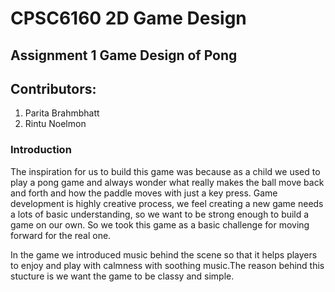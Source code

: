 # CPSC6160 2D Game Design 

## Assignment 1 Game Design of Pong

## Contributors:
1. Parita Brahmbhatt
2. Rintu Noelmon

### Introduction

The inspiration for us to build this game was because as a child we used to play a pong game and always wonder what really makes the ball move back and forth and how the paddle moves with just a key press. Game development is highly creative process, we feel creating a new game needs a lots of basic understanding, so we want to be strong enough to build a game on our own. So we took this game as a basic challenge for moving forward for the real one.

In the game we introduced music behind the scene so that it helps players to enjoy and play with calmness with soothing music.The reason behind this stucture is we want the game to be classy and simple.


